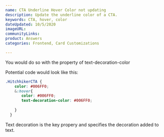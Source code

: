 ```yaml
---
name: CTA Underline Hover Color not updating
description: Update the underline color of a CTA.
keywords: CTA, hover, color
dateUpdated: 10/5/2020
imageURL: 
communityLinks: 
product: Answers
categories: Frontend, Card Customizations

---
```


You would do so with the property of text-decoration-color

Potential code would look like this:

```css
.HitchhikerCTA {
    color: #006FF0;
    &:hover{
       color: #006FF0;
       text-decoration-color: #006FF0; 
 
    }
  }
  ```

Text decoration is the key propery and specifies the decoration added to text.
